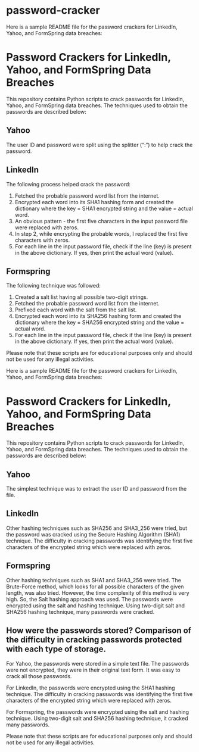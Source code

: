# password-cracker
Here is a sample README file for the password crackers for LinkedIn, Yahoo, and FormSpring data breaches:

# Password Crackers for LinkedIn, Yahoo, and FormSpring Data Breaches

This repository contains Python scripts to crack passwords for LinkedIn, Yahoo, and FormSpring data breaches. The techniques used to obtain the passwords are described below:

## Yahoo

The user ID and password were split using the splitter (“:”) to help crack the password.

## LinkedIn

The following process helped crack the password:

1. Fetched the probable password word list from the internet.
2. Encrypted each word into its SHA1 hashing form and created the dictionary where the key = SHA1 encrypted string and the value = actual word.
3. An obvious pattern - the first five characters in the input password file were replaced with zeros.
4. In step 2, while encrypting the probable words, I replaced the first five characters with zeros.
5. For each line in the input password file, check if the line (key) is present in the above dictionary. If yes, then print the actual word (value).

## Formspring

The following technique was followed:

1. Created a salt list having all possible two-digit strings.
2. Fetched the probable password word list from the internet.
3. Prefixed each word with the salt from the salt list.
4. Encrypted each word into its SHA256 hashing form and created the dictionary where the key = SHA256 encrypted string and the value = actual word.
5. For each line in the input password file, check if the line (key) is present in the above dictionary. If yes, then print the actual word (value).

Please note that these scripts are for educational purposes only and should not be used for any illegal activities.

Here is a sample README file for the password crackers for LinkedIn, Yahoo, and FormSpring data breaches:

# Password Crackers for LinkedIn, Yahoo, and FormSpring Data Breaches

This repository contains Python scripts to crack passwords for LinkedIn, Yahoo, and FormSpring data breaches. The techniques used to obtain the passwords are described below:

## Yahoo

The simplest technique was to extract the user ID and password from the file.

## LinkedIn

Other hashing techniques such as SHA256 and SHA3_256 were tried, but the password was cracked using the Secure Hashing Algorithm (SHA1) technique. The difficulty in cracking passwords was identifying the first five characters of the encrypted string which were replaced with zeros.

## Formspring

Other hashing techniques such as SHA1 and SHA3_256 were tried. The Brute-Force method, which looks for all possible characters of the given length, was also tried. However, the time complexity of this method is very high. So, the Salt hashing approach was used. The passwords were encrypted using the salt and hashing technique. Using two-digit salt and SHA256 hashing technique, many passwords were cracked.

## How were the passwords stored? Comparison of the difficulty in cracking passwords protected with each type of storage.

For Yahoo, the passwords were stored in a simple text file. The passwords were not encrypted, they were in their original text form. It was easy to crack all those passwords.

For LinkedIn, the passwords were encrypted using the SHA1 hashing technique. The difficulty in cracking passwords was identifying the first five characters of the encrypted string which were replaced with zeros.

For Formspring, the passwords were encrypted using the salt and hashing technique. Using two-digit salt and SHA256 hashing technique, it cracked many passwords.

Please note that these scripts are for educational purposes only and should not be used for any illegal activities.
